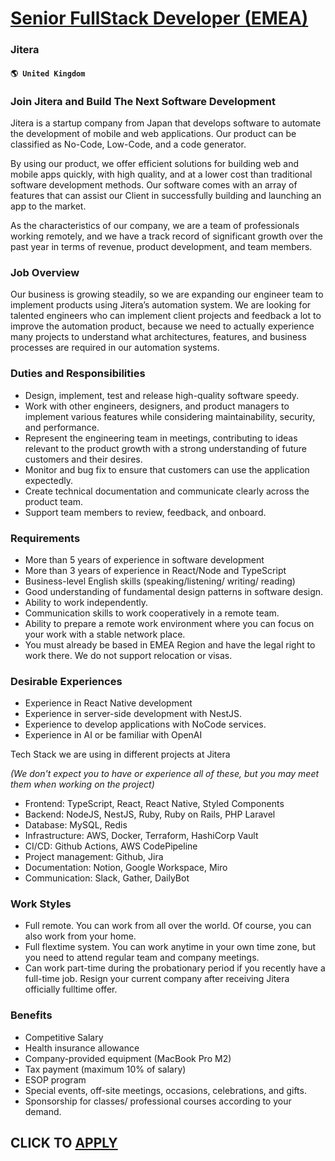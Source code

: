 # [Senior FullStack Developer (EMEA)](https://www.remotewlb.com/apply/senior-fullstack-developer-emea)  
### Jitera  
#### `🌎 United Kingdom`  

### Join Jitera and Build The Next Software Development

Jitera is a startup company from Japan that develops software to automate the development of mobile and web applications. Our product can be classified as No-Code, Low-Code, and a code generator.

By using our product, we offer efficient solutions for building web and mobile apps quickly, with high quality, and at a lower cost than traditional software development methods. Our software comes with an array of features that can assist our Client in successfully building and launching an app to the market.

As the characteristics of our company, we are a team of professionals working remotely, and we have a track record of significant growth over the past year in terms of revenue, product development, and team members.

### Job Overview

Our business is growing steadily, so we are expanding our engineer team to implement products using Jitera’s automation system. We are looking for talented engineers who can implement client projects and feedback a lot to improve the automation product, because we need to actually experience many projects to understand what architectures, features, and business processes are required in our automation systems.

### Duties and Responsibilities

  * Design, implement, test and release high-quality software speedy.
  * Work with other engineers, designers, and product managers to implement various features while considering maintainability, security, and performance.
  * Represent the engineering team in meetings, contributing to ideas relevant to the product growth with a strong understanding of future customers and their desires.
  * Monitor and bug fix to ensure that customers can use the application expectedly.
  * Create technical documentation and communicate clearly across the product team.
  * Support team members to review, feedback, and onboard.

### Requirements

  * More than 5 years of experience in software development
  * More than 3 years of experience in React/Node and TypeScript
  * Business-level English skills (speaking/listening/ writing/ reading)
  * Good understanding of fundamental design patterns in software design.
  * Ability to work independently.
  * Communication skills to work cooperatively in a remote team.
  * Ability to prepare a remote work environment where you can focus on your work with a stable network place.
  * You must already be based in EMEA Region and have the legal right to work there. We do not support relocation or visas.

### Desirable Experiences

  * Experience in React Native development
  * Experience in server-side development with NestJS.
  * Experience to develop applications with NoCode services.
  * Experience in AI or be familiar with OpenAI

Tech Stack we are using in different projects at Jitera

 _(We don't expect you to have or experience all of these, but you may meet them when working on the project)_

  * Frontend: TypeScript, React, React Native, Styled Components
  * Backend: NodeJS, NestJS, Ruby, Ruby on Rails, PHP Laravel
  * Database: MySQL, Redis
  * Infrastructure: AWS, Docker, Terraform, HashiCorp Vault
  * CI/CD: Github Actions, AWS CodePipeline
  * Project management: Github, Jira
  * Documentation: Notion, Google Workspace, Miro
  * Communication: Slack, Gather, DailyBot

### Work Styles

  * Full remote. You can work from all over the world. Of course, you can also work from your home.
  * Full flextime system. You can work anytime in your own time zone, but you need to attend regular team and company meetings.
  * Can work part-time during the probationary period if you recently have a full-time job. Resign your current company after receiving Jitera officially fulltime offer.

### Benefits

  * Competitive Salary
  * Health insurance allowance 
  * Company-provided equipment (MacBook Pro M2)
  * Tax payment (maximum 10% of salary)
  * ESOP program
  * Special events, off-site meetings, occasions, celebrations, and gifts.
  * Sponsorship for classes/ professional courses according to your demand.

  
## CLICK TO [APPLY](https://www.remotewlb.com/apply/senior-fullstack-developer-emea)


